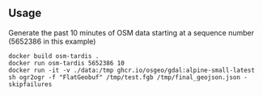 ## Usage

Generate the past 10 minutes of OSM data starting at a sequence number (5652386 in this example)

```
docker build osm-tardis .
docker run osm-tardis 5652386 10
docker run -it -v ./data:/tmp ghcr.io/osgeo/gdal:alpine-small-latest sh ogr2ogr -f "FlatGeobuf" /tmp/test.fgb /tmp/final_geojson.json -skipfailures
```
